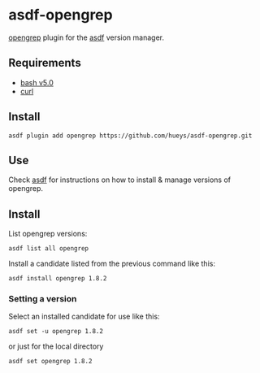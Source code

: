 # asdf-opengrep

[opengrep](https://github.com/opengrep/opengrep) plugin for the [asdf](https://github.com/asdf-vm/asdf) version manager.

## Requirements
- [bash v5.0](https://www.gnu.org/software/bash/)
- [curl](https://curl.haxx.se/)

## Install

```
asdf plugin add opengrep https://github.com/hueys/asdf-opengrep.git
```

## Use

Check [asdf](https://asdf-vm.github.io/asdf/) for instructions on how to install & manage versions of opengrep.

## Install

List opengrep versions:

```
asdf list all opengrep
```

Install a candidate listed from the previous command like this:

```
asdf install opengrep 1.8.2
```

### Setting a version

Select an installed candidate for use like this:

```
asdf set -u opengrep 1.8.2
```
or just for the local directory
```
asdf set opengrep 1.8.2
```
